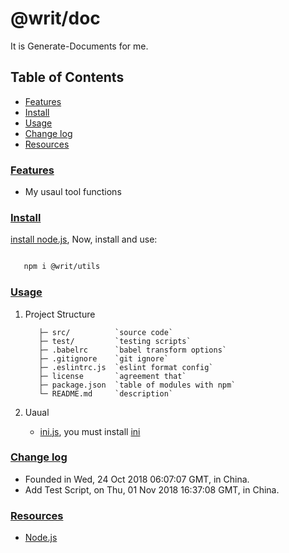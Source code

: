 # @writ/doc

It is Generate-Documents for me.

## Table of Contents

* [Features](#features)
* [Install](#install)
* [Usage](#usage)
* [Change log](#changelog)
* [Resources](#resources)

### [Features](#features)

* My usaul tool functions

### [Install](#install)

[install node.js](https://github.com/tianlugang/docs/blob/master/en/installNodeJS.MD), Now, install and use:

```sh

   npm i @writ/utils

```

### [Usage](#usage)

1. Project Structure

   ```text
      ├─ src/          `source code`
      ├─ test/         `testing scripts`
      ├─ .babelrc      `babel transform options`
      ├─ .gitignore    `git ignore`
      ├─ .eslintrc.js  `eslint format config`
      ├─ license       `agreement that`
      ├─ package.json  `table of modules with npm`
      └─ README.md     `description`
   ```

2. Uaual
   * [ini.js](./src/ini.js), you must install [ini](https://github.com/npm/ini)

### [Change log](#changelog)

* Founded in Wed, 24 Oct 2018 06:07:07 GMT, in China.
* Add Test Script, on Thu, 01 Nov 2018 16:37:08 GMT, in China.

### [Resources](#resources)

* [Node.js](https://nodejs.org/en/)